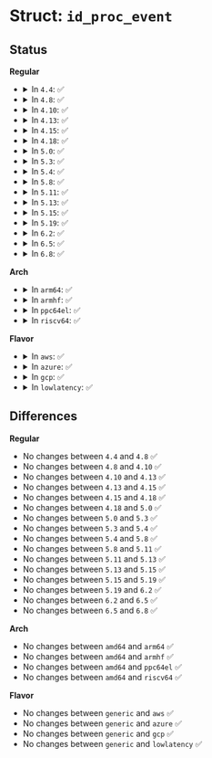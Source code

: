 # Struct: <code>id_proc_event</code>

## Status
<b>Regular</b>
<ul>
<li>
<details>
<summary>In <code>4.4</code>: ✅</summary>

```c
struct id_proc_event {
    __kernel_pid_t process_pid;
    __kernel_pid_t process_tgid;
    union (anon) r;
    union (anon) e;
};
```
</details>
</li>
<li>
<details>
<summary>In <code>4.8</code>: ✅</summary>

```c
struct id_proc_event {
    __kernel_pid_t process_pid;
    __kernel_pid_t process_tgid;
    union (anon) r;
    union (anon) e;
};
```
</details>
</li>
<li>
<details>
<summary>In <code>4.10</code>: ✅</summary>

```c
struct id_proc_event {
    __kernel_pid_t process_pid;
    __kernel_pid_t process_tgid;
    union (anon) r;
    union (anon) e;
};
```
</details>
</li>
<li>
<details>
<summary>In <code>4.13</code>: ✅</summary>

```c
struct id_proc_event {
    __kernel_pid_t process_pid;
    __kernel_pid_t process_tgid;
    union (anon) r;
    union (anon) e;
};
```
</details>
</li>
<li>
<details>
<summary>In <code>4.15</code>: ✅</summary>

```c
struct id_proc_event {
    __kernel_pid_t process_pid;
    __kernel_pid_t process_tgid;
    union (anon) r;
    union (anon) e;
};
```
</details>
</li>
<li>
<details>
<summary>In <code>4.18</code>: ✅</summary>

```c
struct id_proc_event {
    __kernel_pid_t process_pid;
    __kernel_pid_t process_tgid;
    union (anon) r;
    union (anon) e;
};
```
</details>
</li>
<li>
<details>
<summary>In <code>5.0</code>: ✅</summary>

```c
struct id_proc_event {
    __kernel_pid_t process_pid;
    __kernel_pid_t process_tgid;
    union (anon) r;
    union (anon) e;
};
```
</details>
</li>
<li>
<details>
<summary>In <code>5.3</code>: ✅</summary>

```c
struct id_proc_event {
    __kernel_pid_t process_pid;
    __kernel_pid_t process_tgid;
    union (anon) r;
    union (anon) e;
};
```
</details>
</li>
<li>
<details>
<summary>In <code>5.4</code>: ✅</summary>

```c
struct id_proc_event {
    __kernel_pid_t process_pid;
    __kernel_pid_t process_tgid;
    union (anon) r;
    union (anon) e;
};
```
</details>
</li>
<li>
<details>
<summary>In <code>5.8</code>: ✅</summary>

```c
struct id_proc_event {
    __kernel_pid_t process_pid;
    __kernel_pid_t process_tgid;
    union (anon) r;
    union (anon) e;
};
```
</details>
</li>
<li>
<details>
<summary>In <code>5.11</code>: ✅</summary>

```c
struct id_proc_event {
    __kernel_pid_t process_pid;
    __kernel_pid_t process_tgid;
    union (anon) r;
    union (anon) e;
};
```
</details>
</li>
<li>
<details>
<summary>In <code>5.13</code>: ✅</summary>

```c
struct id_proc_event {
    __kernel_pid_t process_pid;
    __kernel_pid_t process_tgid;
    union (anon) r;
    union (anon) e;
};
```
</details>
</li>
<li>
<details>
<summary>In <code>5.15</code>: ✅</summary>

```c
struct id_proc_event {
    __kernel_pid_t process_pid;
    __kernel_pid_t process_tgid;
    union (anon) r;
    union (anon) e;
};
```
</details>
</li>
<li>
<details>
<summary>In <code>5.19</code>: ✅</summary>

```c
struct id_proc_event {
    __kernel_pid_t process_pid;
    __kernel_pid_t process_tgid;
    union (anon) r;
    union (anon) e;
};
```
</details>
</li>
<li>
<details>
<summary>In <code>6.2</code>: ✅</summary>

```c
struct id_proc_event {
    __kernel_pid_t process_pid;
    __kernel_pid_t process_tgid;
    union (anon) r;
    union (anon) e;
};
```
</details>
</li>
<li>
<details>
<summary>In <code>6.5</code>: ✅</summary>

```c
struct id_proc_event {
    __kernel_pid_t process_pid;
    __kernel_pid_t process_tgid;
    union (anon) r;
    union (anon) e;
};
```
</details>
</li>
<li>
<details>
<summary>In <code>6.8</code>: ✅</summary>

```c
struct id_proc_event {
    __kernel_pid_t process_pid;
    __kernel_pid_t process_tgid;
    union (anon) r;
    union (anon) e;
};
```
</details>
</li>
</ul>
<b>Arch</b>
<ul>
<li>
<details>
<summary>In <code>arm64</code>: ✅</summary>

```c
struct id_proc_event {
    __kernel_pid_t process_pid;
    __kernel_pid_t process_tgid;
    union (anon) r;
    union (anon) e;
};
```
</details>
</li>
<li>
<details>
<summary>In <code>armhf</code>: ✅</summary>

```c
struct id_proc_event {
    __kernel_pid_t process_pid;
    __kernel_pid_t process_tgid;
    union (anon) r;
    union (anon) e;
};
```
</details>
</li>
<li>
<details>
<summary>In <code>ppc64el</code>: ✅</summary>

```c
struct id_proc_event {
    __kernel_pid_t process_pid;
    __kernel_pid_t process_tgid;
    union (anon) r;
    union (anon) e;
};
```
</details>
</li>
<li>
<details>
<summary>In <code>riscv64</code>: ✅</summary>

```c
struct id_proc_event {
    __kernel_pid_t process_pid;
    __kernel_pid_t process_tgid;
    union (anon) r;
    union (anon) e;
};
```
</details>
</li>
</ul>
<b>Flavor</b>
<ul>
<li>
<details>
<summary>In <code>aws</code>: ✅</summary>

```c
struct id_proc_event {
    __kernel_pid_t process_pid;
    __kernel_pid_t process_tgid;
    union (anon) r;
    union (anon) e;
};
```
</details>
</li>
<li>
<details>
<summary>In <code>azure</code>: ✅</summary>

```c
struct id_proc_event {
    __kernel_pid_t process_pid;
    __kernel_pid_t process_tgid;
    union (anon) r;
    union (anon) e;
};
```
</details>
</li>
<li>
<details>
<summary>In <code>gcp</code>: ✅</summary>

```c
struct id_proc_event {
    __kernel_pid_t process_pid;
    __kernel_pid_t process_tgid;
    union (anon) r;
    union (anon) e;
};
```
</details>
</li>
<li>
<details>
<summary>In <code>lowlatency</code>: ✅</summary>

```c
struct id_proc_event {
    __kernel_pid_t process_pid;
    __kernel_pid_t process_tgid;
    union (anon) r;
    union (anon) e;
};
```
</details>
</li>
</ul>

## Differences
<b>Regular</b>
<ul>
<li>
No changes between <code>4.4</code> and <code>4.8</code> ✅
</li>
<li>
No changes between <code>4.8</code> and <code>4.10</code> ✅
</li>
<li>
No changes between <code>4.10</code> and <code>4.13</code> ✅
</li>
<li>
No changes between <code>4.13</code> and <code>4.15</code> ✅
</li>
<li>
No changes between <code>4.15</code> and <code>4.18</code> ✅
</li>
<li>
No changes between <code>4.18</code> and <code>5.0</code> ✅
</li>
<li>
No changes between <code>5.0</code> and <code>5.3</code> ✅
</li>
<li>
No changes between <code>5.3</code> and <code>5.4</code> ✅
</li>
<li>
No changes between <code>5.4</code> and <code>5.8</code> ✅
</li>
<li>
No changes between <code>5.8</code> and <code>5.11</code> ✅
</li>
<li>
No changes between <code>5.11</code> and <code>5.13</code> ✅
</li>
<li>
No changes between <code>5.13</code> and <code>5.15</code> ✅
</li>
<li>
No changes between <code>5.15</code> and <code>5.19</code> ✅
</li>
<li>
No changes between <code>5.19</code> and <code>6.2</code> ✅
</li>
<li>
No changes between <code>6.2</code> and <code>6.5</code> ✅
</li>
<li>
No changes between <code>6.5</code> and <code>6.8</code> ✅
</li>
</ul>
<b>Arch</b>
<ul>
<li>
No changes between <code>amd64</code> and <code>arm64</code> ✅
</li>
<li>
No changes between <code>amd64</code> and <code>armhf</code> ✅
</li>
<li>
No changes between <code>amd64</code> and <code>ppc64el</code> ✅
</li>
<li>
No changes between <code>amd64</code> and <code>riscv64</code> ✅
</li>
</ul>
<b>Flavor</b>
<ul>
<li>
No changes between <code>generic</code> and <code>aws</code> ✅
</li>
<li>
No changes between <code>generic</code> and <code>azure</code> ✅
</li>
<li>
No changes between <code>generic</code> and <code>gcp</code> ✅
</li>
<li>
No changes between <code>generic</code> and <code>lowlatency</code> ✅
</li>
</ul>
